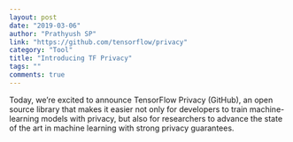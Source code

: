 ```yaml
---
layout: post
date: "2019-03-06"
author: "Prathyush SP"
link: "https://github.com/tensorflow/privacy"
category: "Tool"
title: "Introducing TF Privacy"
tags: ""
comments: true
---
```

Today, we’re excited to announce TensorFlow Privacy (GitHub), an open source library that makes it easier not only for developers to train machine-learning models with privacy, but also for researchers to advance the state of the art in machine learning with strong privacy guarantees.